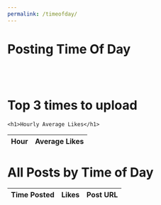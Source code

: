 ```yaml
---
permalink: /timeofday/
---
```


<head>
  <title>Time of Day</title>
  <style>
    .container{
        background:#bbbbbb99;
        padding:10px;
        width:50%;
        align-items:center;
        border-radius: 25px;
    }
    input{
        border-radius: 25px;
    }
    
  </style>
</head>

<body>
    <h1>Posting Time Of Day</h1>
    <br>
    <br>
    <h1>Top 3 times to upload</h1>

    <h1>Hourly Average Likes</h1>
  <table id="averagesTable">
    <thead>
      <tr>
        <th>Hour</th>
        <th>Average Likes</th>
      </tr>
    </thead>
    <tbody>
      <!-- Data will be inserted here -->
    </tbody>
  </table>

  <h1>All Posts by Time of Day</h1>
<table id="postsTable">
  <thead>
    <tr>
      <th>Time Posted</th>
      <th>Likes</th>
      <th>Post URL</th>
    </tr>
  </thead>
  <tbody>
    <!-- Data gets inserted here -->
  </tbody>
</table>

  <script type="module">
  fetch('http://127.0.0.1:8887/api/optimaltime')
    .then(response => response.json())
    .then(data => {
      const tableBody = document.querySelector('#averagesTable tbody');
      const averages = data.hourly_averages;

      // Convert to array of [hour, avg] pairs
      const averageEntries = Object.entries(averages).map(([hour, avg]) => [parseInt(hour), avg]);

      // Get top 3 highest averages
      const top3 = [...averageEntries].sort((a, b) => b[1] - a[1]).slice(0, 3);

      // Rank labels and subtle tint colors
      const rankings = ["1st", "2nd", "3rd"];
      const colors = ["#fff9e6", "#f3f3f3", "#fef5eb"]; // gold, silver, bronze tints

      // Create and style the top 3 list
      const topList = document.createElement('ul');
      topList.style.listStyle = 'none';
      topList.style.paddingLeft = '0';

      top3.forEach(([hour, avg], index) => {
        const listItem = document.createElement('li');
        listItem.textContent = `${rankings[index]}: ${formatHour(hour)} — Avg Likes: ${avg.toFixed(2)}`;
        listItem.style.backgroundColor = colors[index];
        listItem.style.padding = '8px';
        listItem.style.marginBottom = '5px';
        listItem.style.borderRadius = '12px';
        listItem.style.color = '#333';
        listItem.style.fontWeight = '500';
        topList.appendChild(listItem);
      });

      // Inject after the "Top 3 times to upload" heading
      document.querySelector('h1:nth-of-type(2)').after(topList);

      // Sort hours ascending and render the table
      const sortedHours = averageEntries.sort((a, b) => a[0] - b[0]);

      sortedHours.forEach(([hour, avg]) => {
        const row = document.createElement('tr');
        row.innerHTML = `
          <td>${formatHour(hour)}</td>
          <td>${avg.toFixed(2)}</td>
        `;
        tableBody.appendChild(row);
      });

      // Helper: 24h to 12h with AM/PM
      function formatHour(hour) {
        const h = parseInt(hour);
        const period = h >= 12 ? 'PM' : 'AM';
        const formattedHour = h % 12 === 0 ? 12 : h % 12;
        return `${formattedHour} ${period}`;
      }
    })
    .catch(error => {
      console.error('Error fetching data:', error);
      alert('Failed to load average data from the server.');
    });

    fetch('http://127.0.0.1:8887/api/timeofdayposts')
  .then(response => response.json())
  .then(data => {
    const postTable = document.querySelector('#postsTable tbody');
    const posts = data.posts;

    // Sort posts by time_of_day
    posts.sort((a, b) => a.time_of_day - b.time_of_day);

    posts.forEach(post => {
      const row = document.createElement('tr');
      row.innerHTML = `
        <td>${formatHour(post.time_of_day)}</td>
        <td>${post.likes_views}</td>
        <td><a href="${post.url}" target="_blank">${post.url}</a></td>
      `;
      postTable.appendChild(row);
    });
  })
  .catch(error => {
    console.error('Error loading posts table:', error);
  });

// Reuse the same formatHour helper function
function formatHour(hour) {
  const h = parseInt(hour);
  const period = h >= 12 ? 'PM' : 'AM';
  const formattedHour = h % 12 === 0 ? 12 : h % 12;
  return `${formattedHour} ${period}`;
}

</script>


</body>
